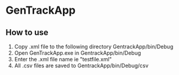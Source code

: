# GenTrackApp

## How to use
1. Copy .xml file to the following directory GentrackApp/bin/Debug
2. Open GenTrackApp.exe in GentrackApp/bin/Debug
3. Enter the .xml file name ie "testfile.xml"
4. All .csv files are saved to GentrackApp/bin/Debug/csv
